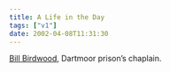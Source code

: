 ```yaml
---
title: A Life in the Day
tags: ["v1"]
date: 2002-04-08T11:31:30
---
```


[Bill Birdwood][1], Dartmoor prison&#8217;s chaplain.

[1]: http://www.sunday-times.co.uk/article/0,,185-255159,00.html "Sunday Times: requires registration"
